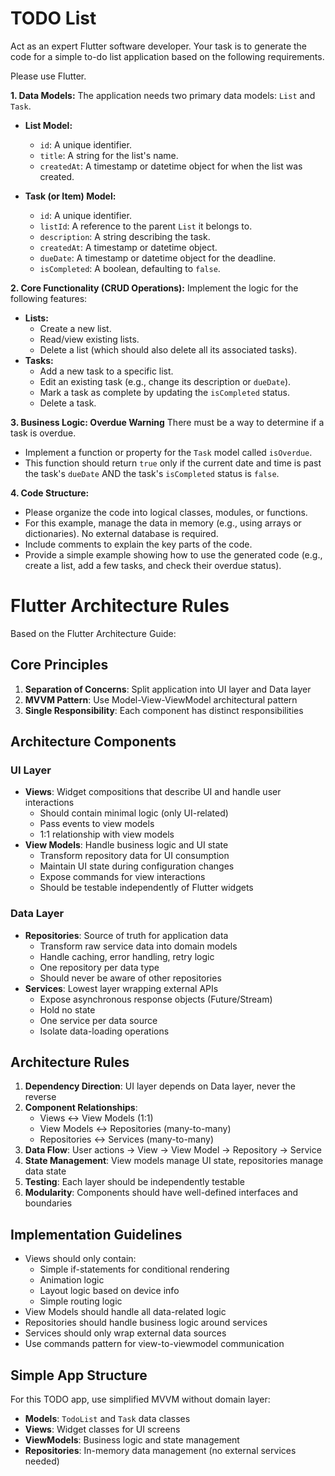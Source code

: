# TODO List

Act as an expert Flutter software developer. Your task is to generate the code for a simple to-do list application based on the following requirements.

Please use Flutter.

**1. Data Models:**
The application needs two primary data models: `List` and `Task`.

* **List Model:**
    * `id`: A unique identifier.
    * `title`: A string for the list's name.
    * `createdAt`: A timestamp or datetime object for when the list was created.

* **Task (or Item) Model:**
    * `id`: A unique identifier.
    * `listId`: A reference to the parent `List` it belongs to.
    * `description`: A string describing the task.
    * `createdAt`: A timestamp or datetime object.
    * `dueDate`: A timestamp or datetime object for the deadline.
    * `isCompleted`: A boolean, defaulting to `false`.

**2. Core Functionality (CRUD Operations):**
Implement the logic for the following features:

* **Lists:**
    * Create a new list.
    * Read/view existing lists.
    * Delete a list (which should also delete all its associated tasks).
* **Tasks:**
    * Add a new task to a specific list.
    * Edit an existing task (e.g., change its description or `dueDate`).
    * Mark a task as complete by updating the `isCompleted` status.
    * Delete a task.

**3. Business Logic: Overdue Warning**
There must be a way to determine if a task is overdue.

* Implement a function or property for the `Task` model called `isOverdue`.
* This function should return `true` only if the current date and time is past the task's `dueDate` AND the task's `isCompleted` status is `false`.

**4. Code Structure:**
* Please organize the code into logical classes, modules, or functions.
* For this example, manage the data in memory (e.g., using arrays or dictionaries). No external database is required.
* Include comments to explain the key parts of the code.
* Provide a simple example showing how to use the generated code (e.g., create a list, add a few tasks, and check their overdue status).

# Flutter Architecture Rules

Based on the Flutter Architecture Guide:

## Core Principles

1. **Separation of Concerns**: Split application into UI layer and Data layer
2. **MVVM Pattern**: Use Model-View-ViewModel architectural pattern
3. **Single Responsibility**: Each component has distinct responsibilities

## Architecture Components

### UI Layer
- **Views**: Widget compositions that describe UI and handle user interactions
  - Should contain minimal logic (only UI-related)
  - Pass events to view models
  - 1:1 relationship with view models
- **View Models**: Handle business logic and UI state
  - Transform repository data for UI consumption
  - Maintain UI state during configuration changes
  - Expose commands for view interactions
  - Should be testable independently of Flutter widgets

### Data Layer
- **Repositories**: Source of truth for application data
  - Transform raw service data into domain models
  - Handle caching, error handling, retry logic
  - One repository per data type
  - Should never be aware of other repositories
- **Services**: Lowest layer wrapping external APIs
  - Expose asynchronous response objects (Future/Stream)
  - Hold no state
  - One service per data source
  - Isolate data-loading operations

## Architecture Rules

1. **Dependency Direction**: UI layer depends on Data layer, never the reverse
2. **Component Relationships**:
   - Views ↔ View Models (1:1)
   - View Models ↔ Repositories (many-to-many)
   - Repositories ↔ Services (many-to-many)
3. **Data Flow**: User actions → View → View Model → Repository → Service
4. **State Management**: View models manage UI state, repositories manage data state
5. **Testing**: Each layer should be independently testable
6. **Modularity**: Components should have well-defined interfaces and boundaries

## Implementation Guidelines

- Views should only contain:
  - Simple if-statements for conditional rendering
  - Animation logic
  - Layout logic based on device info
  - Simple routing logic
- View Models should handle all data-related logic
- Repositories should handle business logic around services
- Services should only wrap external data sources
- Use commands pattern for view-to-viewmodel communication

## Simple App Structure

For this TODO app, use simplified MVVM without domain layer:
- **Models**: `TodoList` and `Task` data classes
- **Views**: Widget classes for UI screens
- **ViewModels**: Business logic and state management
- **Repositories**: In-memory data management (no external services needed)